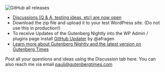 ![GitHub all releases](https://img.shields.io/github/downloads/bph/gutenberg/total?style=for-the-badge)

- [Discussions (Q & A, testing ideas, etc)  are now open](https://github.com/bph/gutenberg/discussions)
- Download the zip file and upload it to your test WordPress site. (Do not use this in production!) 
- To receive Updates of the Gutenberg Nightly  into the WP Admin / plugins  page install [GitHub Updater](https://github.com/afragen/github-updater/releases/latest) by @afragen
- [Learn more about Gutenberg Nightly and the latest version on Gutenberg Times](https://gutenbergtimes.com/need-a-zip-from-master/#nightly)

Post all your questions and ideas using the Discussion tab here. You can also reach me via email pauli@gutenbergtimes.com